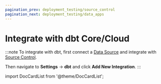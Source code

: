 ```yaml
---
pagination_prev: deployment_testing/source_control
pagination_next: deployment_testing/data_apps
---
```


# Integrate with dbt Core/Cloud

:::note
To integrate with dbt, first connect a [Data Source](data_sources) and integrate with [Source Control](source_control).

Then navigate to **Settings** &rarr; **dbt** and click **Add New Integration**.
:::

import DocCardList from '@theme/DocCardList';

<DocCardList />